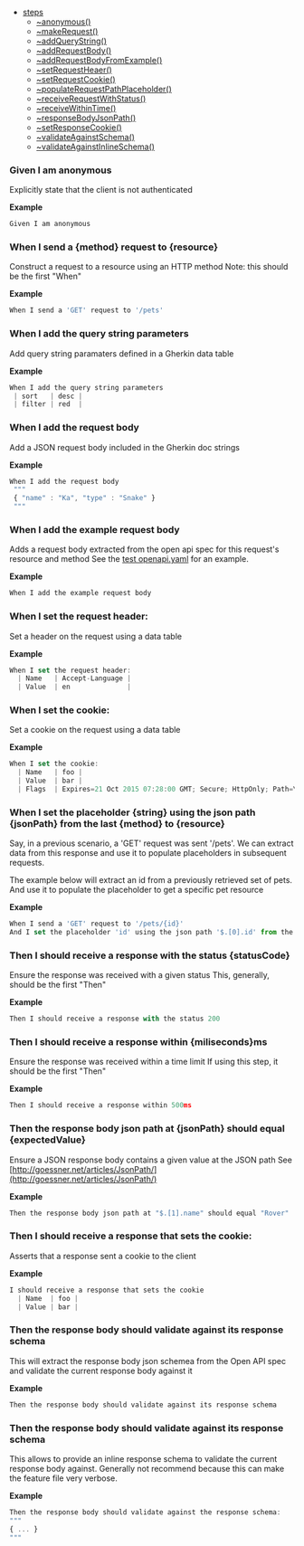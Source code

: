 
* [steps](#module_steps)
    * [~anonymous()](#module_steps..anonymous)
    * [~makeRequest()](#module_steps..makeRequest)
    * [~addQueryString()](#module_steps..addQueryString)
    * [~addRequestBody()](#module_steps..addRequestBody)
    * [~addRequestBodyFromExample()](#module_steps..addRequestBodyFromExample)
    * [~setRequestHeaer()](#module_steps..setRequestHeaer)
    * [~setRequestCookie()](#module_steps..setRequestCookie)
    * [~populateRequestPathPlaceholder()](#module_steps..populateRequestPathPlaceholder)
    * [~receiveRequestWithStatus()](#module_steps..receiveRequestWithStatus)
    * [~receiveWithinTime()](#module_steps..receiveWithinTime)
    * [~responseBodyJsonPath()](#module_steps..responseBodyJsonPath)
    * [~setResponseCookie()](#module_steps..setResponseCookie)
    * [~validateAgainstSchema()](#module_steps..validateAgainstSchema)
    * [~validateAgainstInlineSchema()](#module_steps..validateAgainstInlineSchema)

### Given I am anonymous
Explicitly state that the client is not authenticated

**Example**  
```js
Given I am anonymous
```
### When I send a {method} request to {resource}
Construct a request to a resource using an HTTP method
Note: this should be the first "When"

**Example**  
```js
When I send a 'GET' request to '/pets'
```
### When I add the query string parameters
Add query string paramaters defined in a Gherkin data table

**Example**  
```js
When I add the query string parameters
 | sort   | desc |
 | filter | red  |
```
### When I add the request body
Add a JSON request body included in the Gherkin doc strings

**Example**  
```js
When I add the request body
 """
 { "name" : "Ka", "type" : "Snake" }
 """
```
### When I add the example request body
Adds a request body extracted from the open api spec for this request's resource and method
See the [test openapi.yaml](../test/openapi.yaml) for an example.

**Example**  
```js
When I add the example request body
```
### When I set the request header:
Set a header on the request using a data table

**Example**  
```js
When I set the request header:
  | Name   | Accept-Language |
  | Value  | en              |
```
### When I set the cookie:
Set a cookie on the request using a data table

**Example**  
```js
When I set the cookie:
  | Name   | foo |
  | Value  | bar |
  | Flags  | Expires=21 Oct 2015 07:28:00 GMT; Secure; HttpOnly; Path=\/ |
```
### When I set the placeholder {string} using the json path {jsonPath} from the last {method} to {resource}

Say, in a previous scenario, a 'GET' request was sent '/pets'. We can extract data from
this response and use it to populate placeholders in subsequent requests.

The example below will extract an id from a previously retrieved set of pets. And use it
to populate the placeholder to get a specific pet resource

**Example**  
```js
When I send a 'GET' request to '/pets/{id}'
And I set the placeholder 'id' using the json path '$.[0].id' from the last 'GET' to '/pets'
```
### Then I should receive a response with the status {statusCode}
Ensure the response was received with a given status
This, generally, should be the first "Then"

**Example**  
```js
Then I should receive a response with the status 200
```
### Then I should receive a response within {miliseconds}ms
Ensure the response was received within a time limit
If using this step, it should be the first "Then"

**Example**  
```js
Then I should receive a response within 500ms
```
### Then the response body json path at {jsonPath} should equal {expectedValue}
Ensure a JSON response body contains a given value at the JSON path
See [http://goessner.net/articles/JsonPath/](http://goessner.net/articles/JsonPath/)

**Example**  
```js
Then the response body json path at "$.[1].name" should equal "Rover"
```
### Then I should receive a response that sets the cookie:

Asserts that a response sent a cookie to the client

**Example**  
```js
I should receive a response that sets the cookie
  | Name  | foo |
  | Value | bar |
```
### Then the response body should validate against its response schema

This will extract the response body json schemea from the Open API spec and
validate the current response body against it

**Example**  
```js
Then the response body should validate against its response schema
```
### Then the response body should validate against its response schema

This allows to provide an inline response schema to validate the current
response body against. Generally not recommend because this can make the
feature file very verbose.

**Example**  
```js
Then the response body should validate against the response schema:
"""
{ ... }
"""
```
